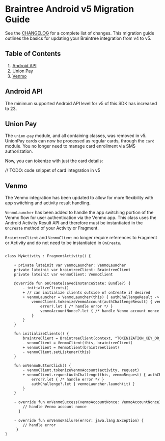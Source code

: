 # Braintree Android v5 Migration Guide

See the [CHANGELOG](/CHANGELOG.md) for a complete list of changes. This migration guide outlines the basics for updating your Braintree integration from v4 to v5.

## Table of Contents

1. [Android API](#android-api)
1. [Union Pay](#union-pay)
1. [Venmo](#venmo)

## Android API

The minimum supported Android API level for v5 of this SDK has increased to 23.

## Union Pay

The `union-pay` module, and all containing classes, was removed in v5. UnionPay cards can now be processed as regular cards, through the `card` module. You no longer need to manage card enrollment via SMS authorization.

Now, you can tokenize with just the card details:

// TODO: code snippet of card integration in v5

## Venmo

The Venmo integration has been updated to allow for more flexibility with app switching and 
activity result handling. 

`VenmoLauncher` has been added to handle the app switching portion of the Venmo flow for user 
authentication via the Venmo app. This class uses the Android Activity Result API and therefore 
must be instantiated in the `OnCreate` method of your Activity or Fragment.

`BraintreeClient` and `VenmoClient` no longer require references to Fragment or Activity and do not 
need to be instantiated in `OnCreate`.

```diff

class MyActivity : FragmentActivity() {
    
    + private lateinit var venmoLauncher: VenmoLauncher
    private lateinit var braintreeClient: BraintreeClient
    private lateinit var venmoClient: VenmoClient
    
    @override fun onCreate(savedInstanceState: Bundle?) {
        - initializeClients()
        + // can initialize clients outside of onCreate if desired
        + venmoLauncher = VenmoLauncher(this) { authChallengeResult ->
            venmoClient.tokenizeVenmoAccount(authChallengeResult) { venmoAccountNonce, error ->
                error?.let { /* handle error */ }
                venmoAccountNonce?.let { /* handle Venmo account nonce */ }
            }
        }
    }
    
    fun initializeClients() {
        braintreClient = BraintreeClient(context, "TOKENIZATION_KEY_OR_CLIENT_TOKEN")
        - venmoClient = VenmoClient(this, braintreeClient)
        + venmoClient = VenmoClient(braintreeClient)
        - venmoClient.setListener(this)
    }
    
    fun onVenmoButtonClick() {
        - venmoClient.tokenizeVenmoAccount(activity, request)
        + venmoClient.requestAuthChallenge(this, venmoRequest) { authChallenge, error ->
            error?.let { /* handle error */ }
            authChallenge?.let { venmoLauncher.launch(it) }
        }
    }
    
    - override fun onVenmoSuccess(venmoAccountNonce: VenmoAccountNonce) {
        // handle Venmo account nonce
      }
      
    - override fun onVenmoFailure(error: java.lang.Exception) {
        // handle error
     }
}
```

